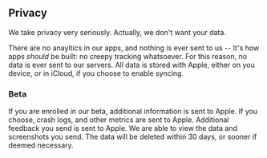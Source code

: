 ## Privacy
We take privacy very seriously. Actually, we don't want your data.

There are no anayltics in our apps, and nothing is ever sent to us -- It's how apps _should_ be built: no creepy tracking whatsoever.
For this reason, no data is ever sent to our servers. All data is stored with Apple, either on you device, or in iCloud, if you choose to enable syncing.

### Beta
If you are enrolled in our beta, additional information is sent to Apple. If you choose, crash logs, and other metrics are sent to Apple. Additional feedback you send is sent to Apple. We are able to view the data and screenshots you send.
The data will be deleted within 30 days, or sooner if deemed necessary.
